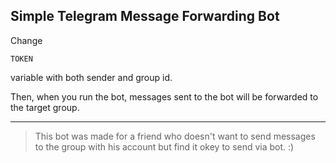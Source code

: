 ## Simple Telegram Message Forwarding Bot

Change 
```
TOKEN
``` 
variable with both sender and group id.

Then, when you run the bot, messages sent to the bot will be forwarded to the target group.

---

>This bot was made for a friend who doesn't want to send messages to the group with his account but find it okey to send via bot. :)

